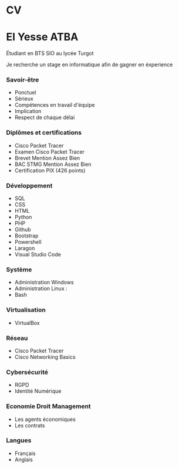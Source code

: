 
# CV
# El Yesse ATBA
Étudiant en BTS SIO au lycée Turgot

Je recherche un stage en informatique afin de gagner en éxperience
### Savoir-être
- Ponctuel
- Sérieux
- Compétences en travail d'équipe
- Implication
- Respect de chaque délai

### Diplômes et certifications
- Cisco Packet Tracer
- Examen Cisco Packet Tracer
- Brevet Mention Assez Bien
- BAC STMG Mention Assez Bien
- Certification PIX (426 points)

### Développement
- SQL
- CSS
- HTML
- Python
- PHP
- Github
- Bootstrap
- Powershell
- Laragon
- Visual Studio Code

### Système 
- Administration Windows
- Administration Linux :
- Bash

### Virtualisation
- VirtualBox

### Réseau
- Cisco Packet Tracer
- Cisco Networking Basics

### Cybersécurité
- RGPD
- Identité Numérique

### Economie Droit Management
- Les agents économiques
- Les contrats

### Langues
- Français
- Anglais
  

